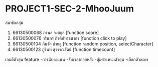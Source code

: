 # PROJECT1-SEC-2-MhooJuum
สมาชิกกลุ่ม
1. 66130500068 ภรพล จงสกุล [function score]
2. 66130500076 วรินภร กิรติภัทรธนากร [function click to play]
3. 66130500104 ภีมวัศ ช่วยดู [function random position, selectCharacter]
4. 66130500123 ภูรินท์ สุวรรณรัตน์ [function timecount]

เกมตีตัวตุ่น
feature
  -การนับคะแนน
  -จับเวลาถอยหลัง
  -สุ่มตำแหน่งตัวตุ่น
  -เลือกตัวละคร
